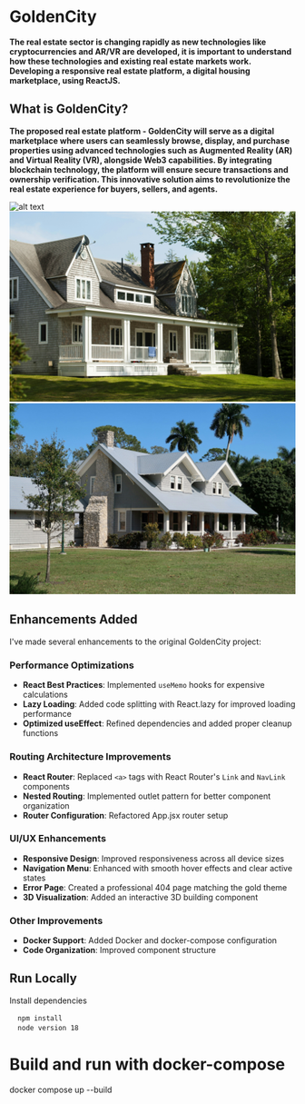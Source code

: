 # GoldenCity

**The real estate sector is changing rapidly as new technologies like cryptocurrencies and AR/VR are developed, it is important to understand how these technologies and existing real estate markets work.  Developing a responsive real estate platform, a digital housing marketplace, using ReactJS.**

## What is GoldenCity?

**The proposed real estate platform - GoldenCity will serve as a digital marketplace where users can seamlessly browse, display, and purchase properties using advanced technologies such as Augmented Reality (AR) and Virtual Reality (VR), alongside Web3 capabilities. By integrating blockchain technology, the platform will ensure secure transactions and ownership verification. This innovative solution aims to revolutionize the real estate experience for buyers, sellers, and agents.**

![alt text](public/building01.jpg)
![alt text](public/building02.jpg)
![alt text](public/building03.jpg)

## Enhancements Added

I've made several enhancements to the original GoldenCity project:

### Performance Optimizations
- **React Best Practices**: Implemented `useMemo` hooks for expensive calculations
- **Lazy Loading**: Added code splitting with React.lazy for improved loading performance
- **Optimized useEffect**: Refined dependencies and added proper cleanup functions

### Routing Architecture Improvements
- **React Router**: Replaced `<a>` tags with React Router's `Link` and `NavLink` components
- **Nested Routing**: Implemented outlet pattern for better component organization
- **Router Configuration**: Refactored App.jsx router setup

### UI/UX Enhancements
- **Responsive Design**: Improved responsiveness across all device sizes
- **Navigation Menu**: Enhanced with smooth hover effects and clear active states
- **Error Page**: Created a professional 404 page matching the gold theme
- **3D Visualization**: Added an interactive 3D building component

### Other Improvements
- **Docker Support**: Added Docker and docker-compose configuration
- **Code Organization**: Improved component structure

## Run Locally

Install dependencies

```bash
  npm install
  node version 18
```

# Build and run with docker-compose
docker compose up --build